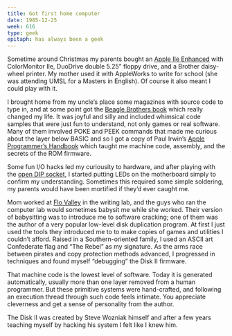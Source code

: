 ```yaml
---
title: Got first home computer
date: 1985-12-25
week: 616
type: geek
epitaph: has always been a geek
---
```


Sometime around Christmas my parents bought an [Apple IIe Enhanced](https://apple2history.org/history/ah07/) with ColorMonitor IIe, DuoDrive double 5.25” floppy drive, and a Brother daisy-wheel printer. My mother used it with AppleWorks to write for school (she was attending UMSL for a Masters in English). Of course it also meant I could play with it.

I brought home from my uncle’s place some magazines with source code to type in, and at some point got the [Beagle Brothers book](https://archive.org/details/Beagle_Bros-The_Big_Tip_Book_OCR/mode/2up) which really changed my life. It was joyful and silly and included whimsical code samples that were just fun to understand, not only games or real software. Many of them involved POKE and PEEK commands that made me curious about the layer below BASIC and so I got a copy of Paul Irwin’s [Apple Programmer’s Handbook](https://vintageapple.org/apple_ii/pdf/Apple_Programmers_Handbook_1984.pdf) which taught me machine code, assembly, and the secrets of the ROM firmware.

Some fun I/O hacks led my curiousity to hardware, and after playing with the [open DIP socket](http://wiki.apple2.org/index.php?title=Pinouts#Apple_16-Pin_DIP_Socket_.28Internal.29), I started putting LEDs on the motherboard simply to confirm my understanding. Sometimes this required some simple soldering, my parents would have been mortified if they’d ever caught me.

Mom worked at [Flo Valley](https://stlcc.edu/fv) in the writing lab, and the guys who ran the computer lab would sometimes babysit me while she worked. Their version of babysitting was to introduce me to software cracking; one of them was the author of a very popular low-level disk duplication program. At first I just used the tools they introduced me to to make copies of games and utilities I couldn’t afford. Raised in a Southern-oriented family, I used an ASCII art Confederate flag and “The Rebel” as my signature. As the arms race between pirates and copy protection methods advanced, I progressed in techniques and found myself “debugging” the Disk II firmware.

That machine code is the lowest level of software. Today it is generated automatically, usually more than one layer removed from a human programmer. But these primitive systems were hand-crafted, and following an execution thread through such code feels intimate. You appreciate cleverness and get a sense of personality from the author.

The Disk II was created by Steve Wozniak himself and after a few years teaching myself by hacking his system I felt like I knew him.
